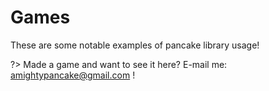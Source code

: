 # Games

These are some notable examples of pancake library usage!

?> Made a game and want to see it here? E-mail me: amightypancake@gmail.com !
